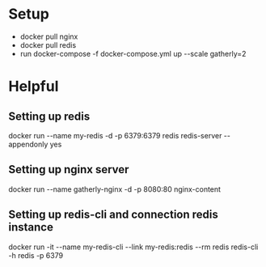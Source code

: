 # Setup

- docker pull nginx
- docker pull redis
- run docker-compose -f docker-compose.yml up --scale gatherly=2


# Helpful
## Setting up redis
docker run --name my-redis -d -p 6379:6379 redis redis-server --appendonly yes

## Setting up nginx server
docker run --name gatherly-nginx -d -p 8080:80 nginx-content

## Setting up redis-cli and connection redis instance
docker run -it --name my-redis-cli --link my-redis:redis --rm redis redis-cli -h redis -p 6379


